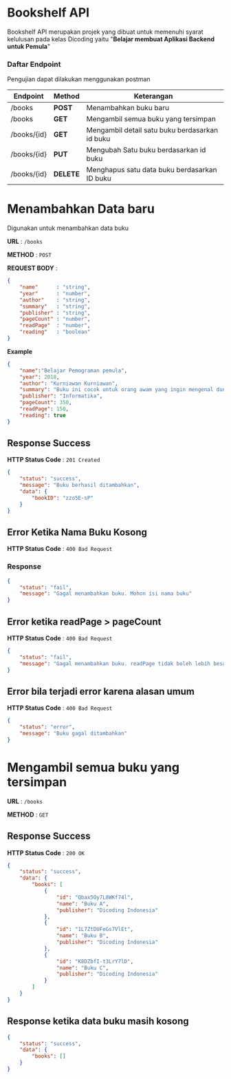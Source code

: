 # Bookshelf API

Bookshelf API merupakan projek yang dibuat untuk memenuhi syarat kelulusan pada kelas Dicoding yaitu "**Belajar membuat Aplikasi Backend untuk Pemula**"

### **Daftar Endpoint**

Pengujian dapat dilakukan menggunakan postman

|Endpoint|Method|Keterangan|
|-------|--------|-------|
| /books | **POST** |Menambahkan buku baru
| /books | **GET** |Mengambil semua buku yang tersimpan
| /books/{id} | **GET** | Mengambil detail satu buku berdasarkan id buku
| /books/{id} | **PUT** |  Mengubah Satu buku berdasarkan id buku
| /books/{id} | **DELETE** | Menghapus satu data buku berdasarkan ID buku 


# Menambahkan Data baru

Digunakan untuk menambahkan data buku

**URL** : `/books`

**METHOD** : `POST`

**REQUEST BODY** :

```json
{
    "name"      : "string",
    "year"      : "number",
    "author"    : "string",
    "summary"   : "string",
    "publisher" : "string",
    "pageCount" : "number",
    "readPage"  : "number",
    "reading"   : "boolean"
}
```

**Example**

```json
{
    "name":"Belajar Pemograman pemula",
    "year": 2018,
    "author": "Kurniawan Kurniawan",
    "summary": "Buku ini cocok untuk orang awam yang ingin mengenal dunia pemograman",
    "publisher": "Informatika",
    "pageCount": 350,
    "readPage": 150,
    "reading": true
}
```

## Response Success 

**HTTP Status Code** : `201 Created`

```json
{
    "status": "success",
    "message": "Buku berhasil ditambahkan",
    "data": {
        "bookID": "zzo5E-sP"
    }
}
```

## Error Ketika Nama Buku Kosong

**HTTP Status Code** : `400 Bad Request`

### Response

```json
{
    "status": "fail",
    "message": "Gagal menambahkan buku. Mohon isi nama buku"
}
```

## Error ketika readPage > pageCount

**HTTP Status Code** : `400 Bad Request`


```json
{
    "status": "fail",
    "message": "Gagal menambahkan buku. readPage tidak boleh lebih besar dari pageCount"
}
```

## Error bila terjadi error karena alasan umum

**HTTP Status Code** : `400 Bad Request`

```json
{
    "status": "error",
    "message": "Buku gagal ditambahkan"
}
```

# Mengambil semua buku yang tersimpan

**URL** : `/books`

**METHOD** : `GET`

## Response Success

**HTTP Status Code** : `200 OK`

```json
{
    "status": "success",
    "data": {
        "books": [
            {
                "id": "Qbax5Oy7L8WKf74l",
                "name": "Buku A",
                "publisher": "Dicoding Indonesia"
            },
            {
                "id": "1L7ZtDUFeGs7VlEt",
                "name": "Buku B",
                "publisher": "Dicoding Indonesia"
            },
            {
                "id": "K8DZbfI-t3LrY7lD",
                "name": "Buku C",
                "publisher": "Dicoding Indonesia"
            }
        ]
    }
}
```

## Response ketika data buku masih kosong

```json
{
    "status": "success",
    "data": {
        "books": []
    }
}
```


